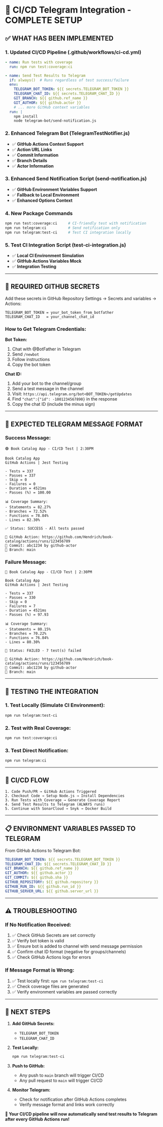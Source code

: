 # 🚀 CI/CD Telegram Integration - COMPLETE SETUP

## ✅ **WHAT HAS BEEN IMPLEMENTED**

### **1. Updated CI/CD Pipeline (.github/workflows/ci-cd.yml)**
```yaml
- name: Run tests with coverage
  run: npm run test:coverage:ci

- name: Send Test Results to Telegram
  if: always()  # Runs regardless of test success/failure
  env:
    TELEGRAM_BOT_TOKEN: ${{ secrets.TELEGRAM_BOT_TOKEN }}
    TELEGRAM_CHAT_ID: ${{ secrets.TELEGRAM_CHAT_ID }}
    GIT_BRANCH: ${{ github.ref_name }}
    GIT_AUTHOR: ${{ github.actor }}
    # ... more GitHub context variables
  run: |
    npm install
    node telegram-bot/send-notification.js
```

### **2. Enhanced Telegram Bot (TelegramTestNotifier.js)**
- ✅ **GitHub Actions Context Support**
- ✅ **Action URL Links** 
- ✅ **Commit Information**
- ✅ **Branch Details**
- ✅ **Actor Information**

### **3. Enhanced Send Notification Script (send-notification.js)**
- ✅ **GitHub Environment Variables Support**
- ✅ **Fallback to Local Environment**
- ✅ **Enhanced Options Context**

### **4. New Package Commands**
```bash
npm run test:coverage:ci     # CI-friendly test with notification
npm run telegram:ci          # Send notification only
npm run telegram:test-ci     # Test CI integration locally
```

### **5. Test CI Integration Script (test-ci-integration.js)**
- ✅ **Local CI Environment Simulation**
- ✅ **GitHub Actions Variables Mock**
- ✅ **Integration Testing**

---

## 🔐 **REQUIRED GITHUB SECRETS**

Add these secrets in GitHub Repository Settings → Secrets and variables → Actions:

```
TELEGRAM_BOT_TOKEN = your_bot_token_from_botfather
TELEGRAM_CHAT_ID   = your_channel_chat_id
```

### **How to Get Telegram Credentials:**

**Bot Token:**
1. Chat with @BotFather in Telegram
2. Send `/newbot`
3. Follow instructions
4. Copy the bot token

**Chat ID:**
1. Add your bot to the channel/group
2. Send a test message in the channel
3. Visit: `https://api.telegram.org/bot<BOT_TOKEN>/getUpdates`
4. Find `"chat":{"id": -1001234567890}` in the response
5. Copy the chat ID (include the minus sign)

---

## 📱 **EXPECTED TELEGRAM MESSAGE FORMAT**

### **Success Message:**
```
🟢 Book Catalog App - CI/CD Test | 2:30PM

Book Catalog App
GitHub Actions | Jest Testing

- Tests = 337
- Passes = 337
- Skip = 0
- Failures = 0
- Duration = 4521ms
- Passes (%) = 100.00

📊 Coverage Summary:
- Statements = 82.27%
- Branches = 72.52%
- Functions = 78.84%
- Lines = 82.30%

✅ Status: SUCCESS - All tests passed

🔗 GitHub Action: https://github.com/Hendrich/book-catalog/actions/runs/123456789
📝 Commit: abc1234 by github-actor
🌿 Branch: main
```

### **Failure Message:**
```
🔴 Book Catalog App - CI/CD Test | 2:30PM

Book Catalog App
GitHub Actions | Jest Testing

- Tests = 337
- Passes = 330
- Skip = 0
- Failures = 7
- Duration = 4521ms
- Passes (%) = 97.93

📊 Coverage Summary:
- Statements = 80.15%
- Branches = 70.22%
- Functions = 76.84%
- Lines = 80.30%

🚨 Status: FAILED - 7 test(s) failed

🔗 GitHub Action: https://github.com/Hendrich/book-catalog/actions/runs/123456789
📝 Commit: abc1234 by github-actor
🌿 Branch: main
```

---

## 🧪 **TESTING THE INTEGRATION**

### **1. Test Locally (Simulate CI Environment):**
```bash
npm run telegram:test-ci
```

### **2. Test with Real Coverage:**
```bash
npm run test:coverage:ci
```

### **3. Test Direct Notification:**
```bash
npm run telegram:ci
```

---

## 🔄 **CI/CD FLOW**

```
1. Code Push/PR → GitHub Actions Triggered
2. Checkout Code → Setup Node.js → Install Dependencies
3. Run Tests with Coverage → Generate Coverage Report
4. Send Test Results to Telegram (ALWAYS runs)
5. Continue with SonarCloud → Snyk → Docker Build
```

---

## 📋 **ENVIRONMENT VARIABLES PASSED TO TELEGRAM**

From GitHub Actions to Telegram Bot:
```yaml
TELEGRAM_BOT_TOKEN: ${{ secrets.TELEGRAM_BOT_TOKEN }}
TELEGRAM_CHAT_ID: ${{ secrets.TELEGRAM_CHAT_ID }}
GIT_BRANCH: ${{ github.ref_name }}
GIT_AUTHOR: ${{ github.actor }}
GIT_COMMIT: ${{ github.sha }}
GITHUB_REPOSITORY: ${{ github.repository }}
GITHUB_RUN_ID: ${{ github.run_id }}
GITHUB_SERVER_URL: ${{ github.server_url }}
```

---

## ⚠️ **TROUBLESHOOTING**

### **If No Notification Received:**
1. ✅ Check GitHub Secrets are set correctly
2. ✅ Verify bot token is valid
3. ✅ Ensure bot is added to channel with send message permission
4. ✅ Confirm chat ID format (negative for groups/channels)
5. ✅ Check GitHub Actions logs for errors

### **If Message Format is Wrong:**
1. ✅ Test locally first: `npm run telegram:test-ci`
2. ✅ Check coverage files are generated
3. ✅ Verify environment variables are passed correctly

---

## 🎯 **NEXT STEPS**

1. **Add GitHub Secrets:**
   - `TELEGRAM_BOT_TOKEN`
   - `TELEGRAM_CHAT_ID`

2. **Test Locally:**
   ```bash
   npm run telegram:test-ci
   ```

3. **Push to GitHub:**
   - Any push to `main` branch will trigger CI/CD
   - Any pull request to `main` will trigger CI/CD

4. **Monitor Telegram:**
   - Check for notification after GitHub Actions completes
   - Verify message format and links work correctly

**🎉 Your CI/CD pipeline will now automatically send test results to Telegram after every GitHub Actions run!**
